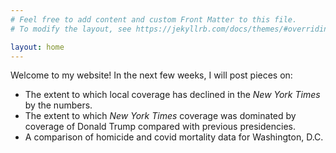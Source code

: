 ```yaml
---
# Feel free to add content and custom Front Matter to this file.
# To modify the layout, see https://jekyllrb.com/docs/themes/#overriding-theme-defaults

layout: home
---
```

Welcome to my website! In the next few weeks, I will post pieces on:

* The extent to which local coverage has declined in the *New York Times* by the numbers.
* The extent to which *New York Times* coverage was dominated by coverage of Donald Trump compared with previous presidencies.
* A comparison of homicide and covid mortality data for Washington, D.C.